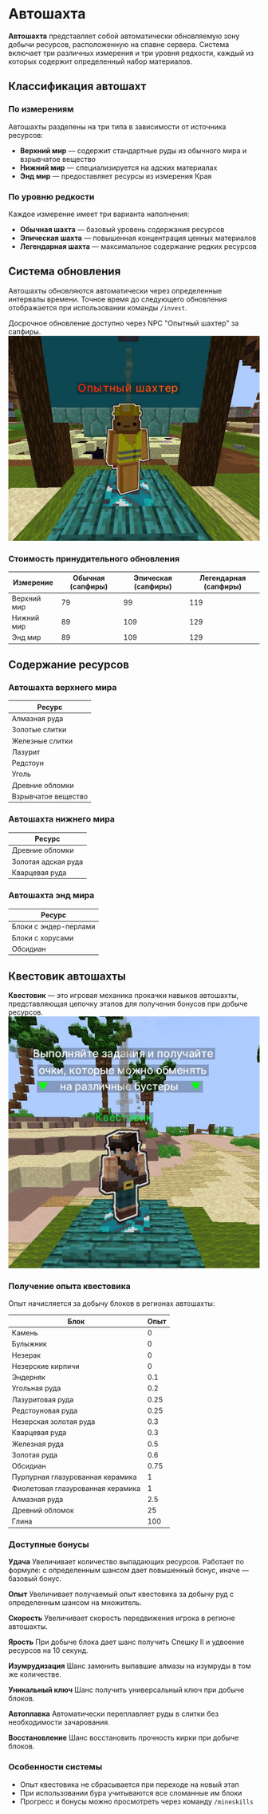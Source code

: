 # Автошахта

**Автошахта** представляет собой автоматически обновляемую зону добычи ресурсов, расположенную на спавне сервера. Система включает три различных измерения и три уровня редкости, каждый из которых содержит определенный набор материалов.

## Классификация автошахт

### По измерениям

Автошахты разделены на три типа в зависимости от источника ресурсов:
- **Верхний мир** — содержит стандартные руды из обычного мира и взрывчатое вещество
- **Нижний мир** — специализируется на адских материалах  
- **Энд мир** — предоставляет ресурсы из измерения Края

### По уровню редкости

Каждое измерение имеет три варианта наполнения:
- **Обычная шахта** — базовый уровень содержания ресурсов
- **Эпическая шахта** — повышенная концентрация ценных материалов
- **Легендарная шахта** — максимальное содержание редких ресурсов

## Система обновления

Автошахты обновляются автоматически через определенные интервалы времени. Точное время до следующего обновления отображается при использовании команды `/invest`. 

Досрочное обновление доступно через NPC "Опытный шахтер" за сапфиры. ![опытный шахтер](assets/shahter.jpg)

### Стоимость принудительного обновления

| Измерение | Обычная (сапфиры) | Эпическая (сапфиры) | Легендарная (сапфиры) |
|-----------|-------------------|---------------------|----------------------|
| Верхний мир | <!-- wiki[mine-force-overworld-normal] -->79<!-- /wiki --> | <!-- wiki[mine-force-overworld-epic] -->99<!-- /wiki --> | <!-- wiki[mine-force-overworld-legendary] -->119<!-- /wiki --> |
| Нижний мир | <!-- wiki[mine-force-nether-normal] -->89<!-- /wiki --> | <!-- wiki[mine-force-nether-epic] -->109<!-- /wiki --> | <!-- wiki[mine-force-nether-legendary] -->129<!-- /wiki --> |
| Энд мир | <!-- wiki[mine-force-end-normal] -->89<!-- /wiki --> | <!-- wiki[mine-force-end-epic] -->109<!-- /wiki --> | <!-- wiki[mine-force-end-legendary] -->129<!-- /wiki --> |

## Содержание ресурсов

### Автошахта верхнего мира

| Ресурс |
|--------|
| Алмазная руда |
| Золотые слитки |
| Железные слитки |
| Лазурит |
| Редстоун |
| Уголь |
| Древние обломки |
| Взрывчатое вещество |

### Автошахта нижнего мира

| Ресурс |
|--------|
| Древние обломки |
| Золотая адская руда |
| Кварцевая руда |

### Автошахта энд мира

| Ресурс |
|--------|
| Блоки с эндер-перлами |
| Блоки с хорусами |
| Обсидиан |

## Квестовик автошахты

**Квестовик** — это игровая механика прокачки навыков автошахты, представляющая цепочку этапов для получения бонусов при добыче ресурсов. ![Квестовик](assets/kvestovik.jpg)

### Получение опыта квестовика

Опыт начисляется за добычу блоков в регионах автошахты:

| Блок | Опыт |
|------|------|
| Камень | <!-- wiki[quest-exp-stone] -->0<!-- /wiki --> |
| Булыжник | <!-- wiki[quest-exp-cobblestone] -->0<!-- /wiki --> |
| Незерак | <!-- wiki[quest-exp-netherrack] -->0<!-- /wiki --> |
| Незерские кирпичи | <!-- wiki[quest-exp-nether-brick] -->0<!-- /wiki --> |
| Эндерняк | <!-- wiki[quest-exp-endstone] -->0.1<!-- /wiki --> |
| Угольная руда | <!-- wiki[quest-exp-coal] -->0.2<!-- /wiki --> |
| Лазуритовая руда | <!-- wiki[quest-exp-lapis] -->0.25<!-- /wiki --> |
| Редстоуновая руда | <!-- wiki[quest-exp-redstone] -->0.25<!-- /wiki --> |
| Незерская золотая руда | <!-- wiki[quest-exp-nether-gold] -->0.3<!-- /wiki --> |
| Кварцевая руда | <!-- wiki[quest-exp-quartz] -->0.3<!-- /wiki --> |
| Железная руда | <!-- wiki[quest-exp-iron] -->0.5<!-- /wiki --> |
| Золотая руда | <!-- wiki[quest-exp-gold] -->0.6<!-- /wiki --> |
| Обсидиан | <!-- wiki[quest-exp-obsidian] -->0.75<!-- /wiki --> |
| Пурпурная глазурованная керамика | <!-- wiki[quest-exp-purple-glazed] -->1<!-- /wiki --> |
| Фиолетовая глазурованная керамика | <!-- wiki[quest-exp-magenta-glazed] -->1<!-- /wiki --> |
| Алмазная руда | <!-- wiki[quest-exp-diamond] -->2.5<!-- /wiki --> |
| Древний обломок | <!-- wiki[quest-exp-debris] -->25<!-- /wiki --> |
| Глина | <!-- wiki[quest-exp-clay] -->100<!-- /wiki --> |

### Доступные бонусы

**Удача**
Увеличивает количество выпадающих ресурсов. Работает по формуле: с определенным шансом дает повышенный бонус, иначе — базовый бонус.

**Опыт**
Увеличивает получаемый опыт квестовика за добычу руд с определенным шансом на множитель.

**Скорость**
Увеличивает скорость передвижения игрока в регионе автошахты.

**Ярость**
При добыче блока дает шанс получить Спешку II и удвоение ресурсов на 10 секунд.

**Изумрудизация**
Шанс заменить выпавшие алмазы на изумруды в том же количестве.

**Уникальный ключ**
Шанс получить универсальный ключ при добыче блоков.

**Автоплавка**
Автоматически переплавляет руды в слитки без необходимости зачарования.

**Восстановление**
Шанс восстановить прочность кирки при добыче блоков.

### Особенности системы
- Опыт квестовика не сбрасывается при переходе на новый этап
- При использовании бура учитываются все сломанные им блоки
- Прогресс и бонусы можно просмотреть через команду `/mineskills`